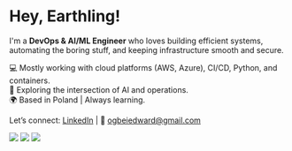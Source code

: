 # Hey, Earthling!

I'm a **DevOps & AI/ML Engineer** who loves building efficient systems, automating the boring stuff, and keeping infrastructure smooth and secure.

💻 Mostly working with cloud platforms (AWS, Azure), CI/CD, Python, and containers.  
🧠 Exploring the intersection of AI and operations.  
🌍 Based in Poland | Always learning.

Let’s connect: [LinkedIn](https://www.linkedin.com/in/edward-ogbei) | 📧 ogbeiedward@gmail.com



<kbd><a href= 'https://www.linkedin.com/in/edward-ogbei/' rel="nofollow"><img src= "https://img.shields.io/badge/LinkedIn-0077B5?style=for-the-badge&logo=linkedin&logoColor=white" /></a></kbd>
<kbd><a href="https://medium.com/@ogbeiedward" rel="nofollow"><img src= "https://img.shields.io/badge/Medium-white?style=for-the-badge&logo=medium&logoColor=black" /></a></kbd>
<kbd><a href="mailto:ogbeiedward@gmail.com" rel="nofollow"><img src= "https://img.shields.io/badge/Gmail-white?style=for-the-badge&logo=gmail&logoColor=red" /></a></kbd>

